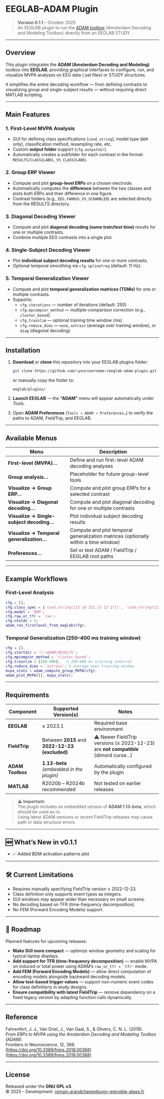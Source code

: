 # EEGLAB–ADAM Plugin

> **Version 0.1.1** – October 2025  
> An EEGLAB plugin to run the [ADAM toolbox](https://github.com/fahrenfort/ADAM) (Amsterdam Decoding and Modeling Toolbox) directly from an EEGLAB STUDY.

---

## Overview

This plugin integrates the **ADAM (Amsterdam Decoding and Modeling)** toolbox into **EEGLAB**, providing graphical interfaces to configure, run, and visualize MVPA analyses on EEG data (.set files) or STUDY structures.

It simplifies the entire decoding workflow — from defining contrasts to visualizing group and single-subject results — without requiring direct MATLAB scripting.

---

## Main Features

### 1. **First-Level MVPA Analysis**
- GUI for defining class specifications (`cond_string`), model type (`BDM` only), classification method, resampling rate, etc.
- Custom **output folder** support (`cfg.outputdir`).
- Automatically creates a subfolder for each contrast in the format:  
  `RESULTS/CLASS1LABEL_VS_CLASS2LABEL`

### 2. **Group ERP Viewer**
- Compute and plot **group-level ERPs** on a chosen electrode.
- Automatically computes the **difference** between the two classes and plots both ERPs and their difference in one figure.
- Contrast folders (e.g., `EEG_FAMOUS_VS_SCRAMBLED`) are selected directly from the RESULTS directory.

### 3. **Diagonal Decoding Viewer**
- Compute and plot **diagonal decoding (same train/test time)** results for one or multiple contrasts.
- Combine multiple EEG contrasts into a single plot.

### 4. **Single-Subject Decoding Viewer**
- Plot **individual subject decoding results** for one or more contrasts.
- Optional temporal smoothing via `cfg.splinefreq` (default: 11 Hz).

### 5. **Temporal Generalization Viewer**
- Compute and plot **temporal generalization matrices (TGMs)** for one or multiple contrasts.
- Supports:
  - `cfg.iterations` — number of iterations (default: 250)
  - `cfg.mpcompcor_method` — multiple-comparison correction (e.g., `cluster_based`)
  - `cfg.trainlim` — optional training time window (ms)
  - `cfg.reduce_dims` — `none`, `avtrain` (average over training window), or `diag` (diagonal decoding)

---

## Installation

1. **Download** or **clone** this repository into your EEGLAB plugins folder:
   ```bash
   git clone https://github.com/<yourusername>/eeglab-adam-plugin.git
   ```
   or manually copy the folder to:
   ```
   eeglab/plugins/
   ```

2. **Launch EEGLAB** — the **“ADAM”** menu will appear automatically under *Tools*.

3. Open **ADAM Preferences** (`Tools → ADAM → Preferences…`) to verify the paths to ADAM, FieldTrip, and EEGLAB.

---

## Available Menus

| Menu | Description |
|------|--------------|
| **First-level (MVPA)…** | Define and run first-level ADAM decoding analyses |
| **Group analysis…** | Placeholder for future group-level tools |
| **Visualize → Group ERP…** | Compute and plot group ERPs for a selected contrast |
| **Visualize → Diagonal decoding…** | Compute and plot diagonal decoding for one or multiple contrasts |
| **Visualize → Single-subject decoding…** | Plot individual subject decoding results |
| **Visualize → Temporal generalization…** | Compute and plot temporal generalization matrices (optionally within a time window) |
| **Preferences…** | Set or test ADAM / FieldTrip / EEGLAB root paths |

---

## Example Workflows

### First-Level Analysis
```matlab
cfg = [];
cfg.class_spec = {'cond_string([13 14 15],[5 13 17])', 'cond_string([17 18 19],[5 13 17])'};
cfg.model = 'BDM';
cfg.raw_or_tfr = 'raw';
cfg.nfolds = 5;
adam_run_firstlevel_from_eeglab(cfg);
```

### Temporal Generalization (250–400 ms training window)
```matlab
cfg = [];
cfg.startdir = 'C:\ADAM\RESULTS';
cfg.mpcompcor_method = 'cluster_based';
cfg.trainlim = [250 400];   % 250–400 ms training interval
cfg.reduce_dims = 'avtrain'; % average over training window
mvpa_stats = adam_compute_group_MVPA(cfg);
adam_plot_MVPA([], mvpa_stats);
```

---

## Requirements

| Component | Supported Version(s) | Notes |
|------------|----------------------|-------|
| **EEGLAB** | ≥ 2023.1 | Required base environment |
| **FieldTrip** | Between **2015** and **2022-12-23 (excluded)** | ⚠️ Newer FieldTrip versions (≥ 2022-12-23) are **not compatible** (dimord curse...)|
| **ADAM Toolbox** | **1.13-beta** *(embedded in the plugin)* | Automatically configured by the plugin |
| **MATLAB** | R2020b – R2024b recommended | Not tested on earlier releases |

> ⚠️ **Important:**  
> The plugin includes an embedded version of **ADAM 1.13-beta**, which should be used as-is.  
> Using latest ADAM versions or recent FieldTrip releases may cause path or data structure errors.

---

## 🆕 What’s New in v0.1.1
- ✅ Added BDM activation patterns plot  


---

## 🛠️ Current Limitations

- Requires manually specifying FieldTrip version ≤ 2022-12-23.  
- Class definition only supports event types as integers.  
- GUI windows may appear wider than necessary on small screens.
- No decoding based on TFR (time-frequency decomposition).
- No FEM (Forward Encoding Models) support.

---

## 🧭 Roadmap

Planned features for upcoming releases:

- **Make GUI more compact** — optimize window geometry and scaling for typical laptop displays.  
- **Add support for TFR (time-frequency decomposition)** — enable MVPA on induced or total power using ADAM’s `raw_or_tfr = 'tfr'` mode.  
- **Add FEM (Forward Encoding Models)** — allow direct computation of encoding models alongside backward decoding models.  
- **Allow text-based trigger values** — support non-numeric event codes for class definitions in study designs.  
- **Ensure compatibility with latest FieldTrip** — remove dependency on a fixed legacy version by adapting function calls dynamically.

---


## Reference

Fahrenfort, J. J., Van Driel, J., Van Gaal, S., & Olivers, C. N. L. (2018).  
*From ERPs to MVPA using the Amsterdam Decoding and Modeling Toolbox (ADAM).*  
Frontiers in Neuroscience, 12, 368.  
[https://doi.org/10.3389/fnins.2018.00368](https://doi.org/10.3389/fnins.2018.00368)

---

## License

Released under the **GNU GPL v3**.  
© 2025 – Development: romain.grandchamp@univ-grenoble-alpes.fr
